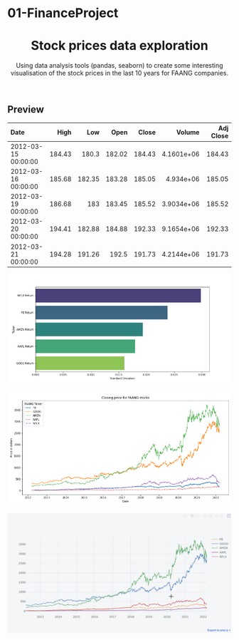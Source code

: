 # 01-FinanceProject

<h1 align="center">
  Stock prices data exploration
</h1>

<p align="center">
  Using data analysis tools (pandas, seaborn) to create some interesting visualisation of the stock prices in the last 10 years for FAANG companies.
</p>

<br />

## Preview

| Date                |   High |    Low |   Open |   Close |     Volume |   Adj Close |
|:--------------------|-------:|-------:|-------:|--------:|-----------:|------------:|
| 2012-03-15 00:00:00 | 184.43 | 180.3  | 182.02 |  184.43 | 4.1601e+06 |      184.43 |
| 2012-03-16 00:00:00 | 185.68 | 182.35 | 183.28 |  185.05 | 4.934e+06  |      185.05 |
| 2012-03-19 00:00:00 | 186.68 | 183    | 183.45 |  185.52 | 3.9034e+06 |      185.52 |
| 2012-03-20 00:00:00 | 194.41 | 182.88 | 184.88 |  192.33 | 9.1654e+06 |      192.33 |
| 2012-03-21 00:00:00 | 194.28 | 191.26 | 192.5  |  191.73 | 4.2144e+06 |      191.73 |

![Bar plot for the standard deviation](barplot_std.png?raw=true "Bar plot for the standard deviation")

![Closing price](closing_price_faang.png?raw=true "Closing price")

![Plotly animation](LpYKDgsGmM.gif?raw=true "Plotly animation")
